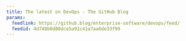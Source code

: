 ```yaml
---
title: The latest on DevOps - The GitHub Blog
params:
  feedlink: https://github.blog/enterprise-software/devops/feed/
  feedid: 4d748b0d88dce5a92c41a7aa6de33f99
---
```

